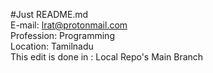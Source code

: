 #Just README.md  
E-mail: lrat@protonmail.com  
Profession: Programming  
Location: Tamilnadu  
This edit is done in : Local Repo's Main Branch  
